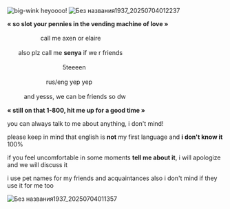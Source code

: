 ![big-wink](https://github.com/user-attachments/assets/c77427af-e9ee-44cd-83f3-63b9fffbdda9) heyoooo!
![Без названия1937_20250704012237](https://github.com/user-attachments/assets/ea7678ff-0323-4410-a7c9-4ba97a1e0479)


**« so slot your pennies in the vending machine of love »**

ㅤㅤㅤㅤㅤㅤcall me axen or elaire 

ㅤㅤalso plz call me **senya** if we r friends 

ㅤㅤㅤㅤㅤㅤㅤㅤㅤㅤ5teeeen

ㅤㅤㅤㅤㅤㅤㅤrus/eng yep yep

ㅤㅤㅤand yesss, we can be friends so dw 

**« still on that 1-800, hit me up for a good time »**

you can always talk to me about anything, i don't mind!

please keep in mind that english is **not** my first language and **i don't know it** 100%

if you feel uncomfortable in some moments **tell me about it**, i will apologize and we will discuss it

i use pet names for my friends and acquaintances also i don't mind if they use it for me too

![Без названия1937_20250704011357](https://github.com/user-attachments/assets/e4a671d7-b88a-4cdf-be58-8efc505f43e0)




